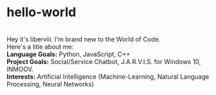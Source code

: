 # hello-world
<br>
Hey it's liberviii. I'm brand new to the World of Code. 
<br>
Here's a litle about me: 
<br>
<b>Language Goals:</b> Python, JavaScript, C++ 
<br>  
<b>Project Goals:</b> Social/Service Chatbot, J.A.R.V.I.S. for Windows 10, INMOOV. 
<br>
<b>Interests:</b> Artificial Intelligence (Machine-Learning, Natural Language Processing, Neural Networks)
